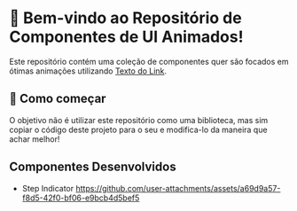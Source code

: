 # 🎉 Bem-vindo ao Repositório de Componentes de UI Animados!

Este repositório contém uma coleção de componentes quer são focados em ótimas animações utilizando [Texto do Link]([URL](https://docs.swmansion.com/react-native-reanimated/)).

## 🚀 Como começar

O objetivo não é utilizar este repositório como uma biblioteca, mas sim copiar o código deste projeto para o seu e modifica-lo da maneira que achar melhor!

## Componentes Desenvolvidos
- Step Indicator
https://github.com/user-attachments/assets/a69d9a57-f8d5-42f0-bf06-e9bcb4d5bef5

